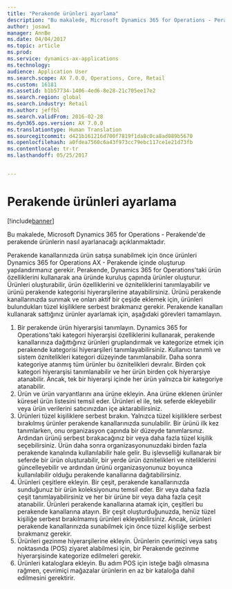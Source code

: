 ```yaml
---
title: "Perakende ürünleri ayarlama"
description: "Bu makalede, Microsoft Dynamics 365 for Operations - Perakende&quot;de perakende ürünlerin nasıl ayarlanacağı açıklanmaktadır."
author: josaw1
manager: AnnBe
ms.date: 04/04/2017
ms.topic: article
ms.prod: 
ms.service: dynamics-ax-applications
ms.technology: 
audience: Application User
ms.search.scope: AX 7.0.0, Operations, Core, Retail
ms.custom: 16181
ms.assetid: b1b57734-1406-4ed6-8e28-21c705ee17e2
ms.search.region: global
ms.search.industry: Retail
ms.author: jeffbl
ms.search.validFrom: 2016-02-28
ms.dyn365.ops.version: AX 7.0.0
ms.translationtype: Human Translation
ms.sourcegitcommit: d421b161216d700f7819f1da8c0ca8ad089b5670
ms.openlocfilehash: a0fdea7560c6a43f973cc79ebc117ce1e21d73fb
ms.contentlocale: tr-tr
ms.lasthandoff: 05/25/2017


---
```


# <a name="set-up-retail-products"></a>Perakende ürünleri ayarlama

[!include[banner](includes/banner.md)]


Bu makalede, Microsoft Dynamics 365 for Operations - Perakende'de perakende ürünlerin nasıl ayarlanacağı açıklanmaktadır.

Perakende kanallarınızda ürün satışa sunabilmek için önce ürünleri Dynamics 365 for Operations AX - Perakende içinde oluşturup yapılandırmanız gerekir. Perakende, Dynamics 365 for Operations'taki ürün özelliklerini kullanarak ana üründe kuruluş çapında ürünler oluşturur. Ürünleri oluşturabilir, ürün özelliklerini ve özniteliklerini tanımlayabilir ve ürünü perakende kategorisi hiyerarşilerine atayabilirsiniz. Ürünü perakende kanallarınızda sunmak ve onları aktif bir çeşide eklemek için, ürünleri bulundukları tüzel kişiliklere serbest bırakmanız gerekir. Perakende kanalları kullanarak sattığınız ürünler ayarlamak için, aşağıdaki görevleri tamamlayın.

1.  Bir perakende ürün hiyerarşisi tanımlayın. Dynamics 365 for Operations'taki kategori hiyerarşisi özelliklerini kullanarak, perakende kanallarınıza dağıttığınız ürünleri gruplandırmak ve kategorize etmek için perakende kategorisi hiyerarşileri tanımlayabilirsiniz. Kullanıcı tanımlı ve sistem öznitelikleri kategori düzeyinde tanımlanabilir. Daha sonra kategoriye atanmış tüm ürünler bu öznitelikleri devralır. Birden çok kategori hiyerarşisi tanımlanabilir ve her ürün birden çok hiyerarşiye atanabilir. Ancak, tek bir hiyerarşi içinde her ürün yalnızca bir kategoriye atanabilir.
2.  Ürün ve ürün varyantlarını ana ürüne ekleyin. Ana ürüne eklenen ürünler küresel ürün listesini temsil eder. Ürünleri el ile, tek seferde ekleyebilir veya ürün verilerini satıcınızdan içe aktarabilirsiniz.
3.  Ürünleri tüzel kişiliklere serbest bırakın. Yalnızca tüzel kişiliklere serbest bırakılmış ürünler perakende kanallarınızda sunulabilir. Bir ürünü ilk kez tanımlarken, onu organizasyon çapında bir düzeyde tanımlarsınız. Ardından ürünü serbest bırakacağınız bir veya daha fazla tüzel kişilik seçebilirsiniz. Ürün daha sonra organizasyonunuzdaki birden fazla perakende kanalında kullanılabilir hale gelir. Bu işlevselliği kullanarak bir seferde bir ürün oluşturabilir, bir yerde ürün öznitelikleri ve niteliklerini güncelleyebilir ve ardından ürünü organizasyonunuz boyunca kullanılabilir olduğu perakende kanallarına dağıtabilirsiniz.
4.  Ürünleri çeşitlere ekleyin. Bir çeşit, perakende kanallarınızda sunduğunuz bir ürün koleksiyonunu temsil eder. Bir veya daha fazla çeşit tanımlayabilirsiniz ve her bir ürüne bir veya daha fazla çeşit atanabilir. Ürünleri perakende kanallarına atamak için, çeşitleri bu perakende kanallarına atayın. Bir çeşit oluşturduğunuzda, henüz tüzel kişiliğe serbest bırakılmamış ürünleri ekleyebilirsiniz. Ancak, ürünleri perakende kanallarınızda sunabilmek için önce tüzel kişiliğe serbest bırakmanız gerekir.
5.  Ürünleri gezinme hiyerarşilerine ekleyin. Ürünlerin çevrimiçi veya satış noktasında (POS) ziyaret alabilmesi için, bir Perakende gezinme hiyerarşisinde kategorize edilmeleri gerekir.
6.  Ürünleri kataloglara ekleyin. Bu adım POS için isteğe bağlı olmasına rağmen, çevrimiçi mağazalar ürünlerin en az bir kataloğa dahil edilmesini gerektirir.





